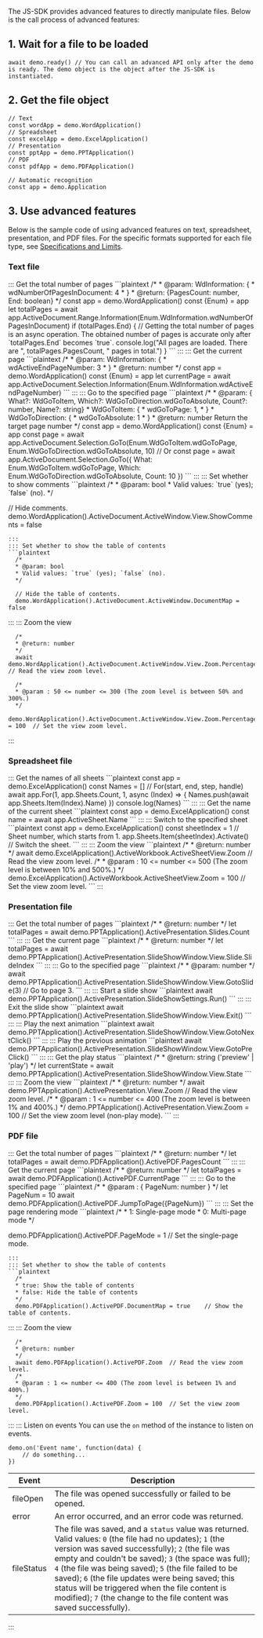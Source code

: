 
The JS-SDK provides advanced features to directly manipulate files. Below is the call process of advanced features:

## 1. Wait for a file to be loaded

```plaintext
await demo.ready() // You can call an advanced API only after the demo is ready. The demo object is the object after the JS-SDK is instantiated.
```

## 2. Get the file object

```plaintext
// Text
const wordApp = demo.WordApplication()
// Spreadsheet
const excelApp = demo.ExcelApplication()
// Presentation
const pptApp = demo.PPTApplication()
// PDF
const pdfApp = demo.PDFApplication()

// Automatic recognition
const app = demo.Application
```

## 3. Use advanced features

Below is the sample code of using advanced features on text, spreadsheet, presentation, and PDF files. For the specific formats supported for each file type, see [Specifications and Limits](https://intl.cloud.tencent.com/document/product/1045/33425).

### Text file

<dx-accordion>
::: Get the total number of pages
```plaintext
  /*
  * @param: WdInformation: {
  *      wdNumberOfPagesInDocument: 4
  *  }
  * @return: {PagesCount: number, End: boolean}
  */
  const app = demo.WordApplication()
  const {Enum} = app
  let totalPages = await app.ActiveDocument.Range.Information(Enum.WdInformation.wdNumberOfPagesInDocument)
  if (totalPages.End) {
    // Getting the total number of pages is an async operation. The obtained number of pages is accurate only after `totalPages.End` becomes `true`.
    console.log("All pages are loaded. There are ", totalPages.PagesCount, " pages in total.")
  }
```
:::
::: Get the current page
```plaintext
  /*
  * @param: WdInformation: {
  *      wdActiveEndPageNumber: 3
  *  }
  * @return: number
  */
  const app = demo.WordApplication()
  const {Enum} = app
  let currentPage = await app.ActiveDocument.Selection.Information(Enum.WdInformation.wdActiveEndPageNumber)
```
:::
::: Go to the specified page
```plaintext
  /*
  * @param: { What?: WdGoToItem, Which?: WdGoToDirection.wdGoToAbsolute, Count?: number, Name?: string}
  * WdGoToItem: {
  *      wdGoToPage: 1,
  *  }
  *  WdGoToDirection: {
  *      wdGoToAbsolute: 1
  *  }
  * @return: number Return the target page number
  */
  const app = demo.WordApplication()
  const {Enum} = app
  const page = await app.ActiveDocument.Selection.GoTo(Enum.WdGoToItem.wdGoToPage, Enum.WdGoToDirection.wdGoToAbsolute, 10)
  // Or
  const page = await app.ActiveDocument.Selection.GoTo({
    What: Enum.WdGoToItem.wdGoToPage,
    Which: Enum.WdGoToDirection.wdGoToAbsolute,
    Count: 10
  })
```
:::
::: Set whether to show comments
```plaintext
  /*
  * @param: bool
  * Valid values: `true` (yes); `false` (no).
  */

  // Hide comments.
  demo.WordApplication().ActiveDocument.ActiveWindow.View.ShowComments = false
```
:::
::: Set whether to show the table of contents
```plaintext
  /*
  * @param: bool
  * Valid values: `true` (yes); `false` (no).
  */

  // Hide the table of contents.
  demo.WordApplication().ActiveDocument.ActiveWindow.DocumentMap = false
```
:::
::: Zoom the view
```plaintext
  /*
  * @return: number
  */
  await demo.WordApplication().ActiveDocument.ActiveWindow.View.Zoom.Percentage  // Read the view zoom level.

  /*
  * @param : 50 <= number <= 300 (The zoom level is between 50% and 300%.)
  */
  demo.WordApplication().ActiveDocument.ActiveWindow.View.Zoom.Percentage = 100  // Set the view zoom level.
```
:::
</dx-accordion>


### Spreadsheet file

<dx-accordion>
::: Get the names of all sheets
```plaintext
const app = demo.ExcelApplication()
const Names = []
// For(start, end, step, handle)
await app.For(1, app.Sheets.Count, 1, async (Index) => {
    Names.push(await app.Sheets.Item(Index).Name)
})
console.log(Names)
```
:::
::: Get the name of the current sheet
```plaintext
const app = demo.ExcelApplication()
const name = await app.ActiveSheet.Name
```
:::
::: Switch to the specified sheet
```plaintext
const app = demo.ExcelApplication()
const sheetIndex = 1 // Sheet number, which starts from 1.
app.Sheets.Item(sheetIndex).Activate() // Switch the sheet.
```
:::
::: Zoom the view
```plaintext
  /*
  * @return: number
  */
  await demo.ExcelApplication().ActiveWorkbook.ActiveSheetView.Zoom	// Read the view zoom level.
  /*
  * @param : 10 <= number <= 500 (The zoom level is between 10% and 500%.)
  */
  demo.ExcelApplication().ActiveWorkbook.ActiveSheetView.Zoom = 100	// Set the view zoom level.
```
:::
</dx-accordion>


### Presentation file

<dx-accordion>
::: Get the total number of pages
```plaintext
  /*
  * @return: number
  */
  let totalPages = await demo.PPTApplication().ActivePresentation.Slides.Count
```
:::
::: Get the current page
```plaintext
  /*
  * @return: number
  */
  let totalPages = await demo.PPTApplication().ActivePresentation.SlideShowWindow.View.Slide.SlideIndex
```
:::
::: Go to the specified page
```plaintext
  /*
  * @param: number
  */
  await demo.PPTApplication().ActivePresentation.SlideShowWindow.View.GotoSlide(3)	// Go to page 3.
```
:::
::: Start a slide show
```plaintext
await demo.PPTApplication().ActivePresentation.SlideShowSettings.Run()
```
:::
::: Exit the slide show
```plaintext
await demo.PPTApplication().ActivePresentation.SlideShowWindow.View.Exit()
```
:::
::: Play the next animation
```plaintext
  await demo.PPTApplication().ActivePresentation.SlideShowWindow.View.GotoNextClick()
```
:::
::: Play the previous animation
```plaintext
  await demo.PPTApplication().ActivePresentation.SlideShowWindow.View.GotoPreClick()
```
:::
::: Get the play status
```plaintext
  /*
  * @return: string ('preview' | 'play')
  */
  let currentState = await demo.PPTApplication().ActivePresentation.SlideShowWindow.View.State
```
:::
::: Zoom the view
```plaintext
  /*
  * @return: number
  */
  await demo.PPTApplication().ActivePresentation.View.Zoom	// Read the view zoom level.
  /*
  * @param : 1 <= number <= 400 (The zoom level is between 1% and 400%.)
  */
  demo.PPTApplication().ActivePresentation.View.Zoom = 100	// Set the view zoom level (non-play mode).
```
:::
</dx-accordion>

### PDF file

<dx-accordion>
::: Get the total number of pages
```plaintext
  /*
  * @return: number
  */
  let totalPages = await demo.PDFApplication().ActivePDF.PagesCount
```
:::
::: Get the current page
```plaintext
  /*
  * @return: number
  */
  let totalPages = await demo.PDFApplication().ActivePDF.CurrentPage
```
:::
::: Go to the specified page
```plaintext
  /*
  * @param : { PageNum: number }
  */
  let PageNum = 10
  await demo.PDFApplication().ActivePDF.JumpToPage({PageNum})
```
:::
::: Set the page rendering mode
```plaintext
  /*
  * 1: Single-page mode
  * 0: Multi-page mode
  */

  demo.PDFApplication().ActivePDF.PageMode = 1	  // Set the single-page mode.
```
:::
::: Set whether to show the table of contents
```plaintext
  /*
  * true: Show the table of contents
  * false: Hide the table of contents
  */
  demo.PDFApplication().ActivePDF.DocumentMap = true	// Show the table of contents.
```
:::
::: Zoom the view
```plaintext
  /*
  * @return: number
  */
  await demo.PDFApplication().ActivePDF.Zoom  // Read the view zoom level.
  /*
  * @param : 1 <= number <= 400 (The zoom level is between 1% and 400%.)
  */
  demo.PDFApplication().ActivePDF.Zoom = 100  // Set the view zoom level.
```
:::
::: Listen on events
You can use the `on` method of the instance to listen on events.

```plaintext
demo.on('Event name', function(data) {
    // do something...
})
```

| Event     | Description                                                         |
| ---------- | ------------------------------------------------------------ |
| fileOpen   | The file was opened successfully or failed to be opened.                             |
| error      | An error occurred, and an error code was returned.                           |
| fileStatus | The file was saved, and a `status` value was returned. Valid values: `0` (the file had no updates); `1` (the version was saved successfully); `2` (the file was empty and couldn't be saved); `3` (the space was full); `4` (the file was being saved); `5` (the file failed to be saved); `6` (the file updates were being saved; this status will be triggered when the file content is modified); `7` (the change to the file content was saved successfully). |

:::
</dx-accordion>

